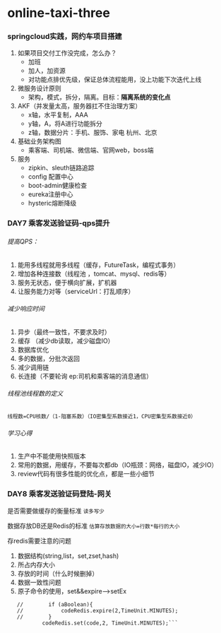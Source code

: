 # online-taxi-three
### springcloud实践，网约车项目搭建
1. 如果项目交付工作没完成，怎么办？
   - 加班
   - 加人，加资源
   - 对功能点排优先级，保证总体流程能用，没上功能下次迭代上线
2. 微服务设计原则
   - 架构，模式，拆分，隔离。目标：**隔离系统的变化点**
3. AKF（并发量太高，服务器扛不住治理方案）
   - x轴，水平复制，AAA
   - y轴，A，将A进行功能拆分
   - z轴，数据分片：手机、服饰、家电    杭州、北京
4. 基础业务架构图
   - 乘客端、司机端、微信端、官网web，boss端
5. 服务
   - zipkin、sleuth链路追踪
   - config 配置中心
   -  boot-admin健康检查
   - eureka注册中心
   - hysteric熔断降级



### DAY7 乘客发送验证码-qps提升
###### 提高QPS：
1. 能用多线程就用多线程（缓存，FutureTask，编程式事务）
2. 增加各种连接数（线程池 ，tomcat、mysql、redis等）
3. 服务无状态，便于横向扩展，扩机器
4. 让服务能力对等（serviceUrl：打乱顺序）

###### 减少响应时间
1. 异步（最终一致性，不要求及时）
2. 缓存 （减少db读取，减少磁盘IO）
3. 数据库优化
4. 多的数据，分批次返回
5. 减少调用链
6. 长连接（不要轮询 ep:司机和乘客端的消息通信）


###### 线程池线程数的定义
```线程数=CPU核数/（1-阻塞系数）（IO密集型系数接近1，CPU密集型系数接近0）```

###### 学习心得
1. 生产中不能使用快照版本
2. 常用的数据，用缓存，不要每次都db（IO瓶颈：网络，磁盘IO，减少IO）
3. review代码有很多性能的优化点，都是一些小细节


### DAY8 乘客发送验证码登陆-网关
是否需要做缓存的衡量标准
```读多写少```

数据存放DB还是Redis的标准
```估算存放数据的大小=行数*每行的大小``` 

存redis需要注意的问题
1. 数据结构(string,list，set,zset,hash)
2. 所占内存大小
3. 存放的时间（什么时候删掉）
4. 数据一致性问题
5. 原子命令的使用，set&&expire——>setEx
```//        Boolean aBoolean = codeRedis.setIfAbsent(code);
   //        if (aBoolean){
   //            codeRedis.expire(2,TimeUnit.MINUTES);
   //        }
           codeRedis.set(code,2, TimeUnit.MINUTES);```


